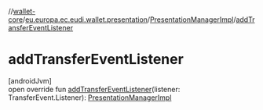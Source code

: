 //[wallet-core](../../../index.md)/[eu.europa.ec.eudi.wallet.presentation](../index.md)/[PresentationManagerImpl](index.md)/[addTransferEventListener](add-transfer-event-listener.md)

# addTransferEventListener

[androidJvm]\
open override fun [addTransferEventListener](add-transfer-event-listener.md)(listener:
TransferEvent.Listener): [PresentationManagerImpl](index.md)
